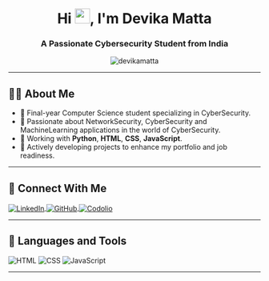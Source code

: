 <h1 align="center">Hi <img src="https://media.giphy.com/media/hvRJCLFzcasrR4ia7z/giphy.gif" width="30px"/>, I'm Devika Matta</h1>
<h3 align="center">A Passionate Cybersecurity Student from India</h3>

<p align="center">
  <img src="https://komarev.com/ghpvc/?username=devikamatta&label=Profile%20views&color=0e75b6&style=flat" alt="devikamatta" />
</p>

---

## 🙋‍♀️ About Me

- 🔹 Final-year Computer Science student specializing in CyberSecurity. 
- 🔹 Passionate about  NetworkSecurity, CyberSecurity and MachineLearning applications in the world of CyberSecurity.
- 🔹 Working with **Python**, **HTML**, **CSS**, **JavaScript**. 
- 🔹 Actively developing projects to enhance my portfolio and job readiness.

---

## 🔗 Connect With Me

<p align="left">
  <a href="https://www.linkedin.com/in/sailumatta" target="blank">
    <img align="center" src="https://img.shields.io/badge/LinkedIn-0077B5?style=for-the-badge&logo=linkedin&logoColor=white" alt="LinkedIn"/>
  </a>
 <a href="https://github.com/profile/SailudevikaMatta" target="_blank">
    <img align="center" src="https://img.shields.io/badge/GitHub-181717?style=for-the-badge&logo=github&logoColor=white" alt="GitHub"/>
  </a>
  <a href="https://codolio.com/profile/DevikaMatta" target="_blank">
    <img align="center" src="https://img.shields.io/badge/Codolio-000000?style=for-the-badge&logo=codeforces&logoColor=white" alt="Codolio"/>
  </a>
</p>

---

## 🧰 Languages and Tools

<p align="left">
  <img src="https://img.shields.io/badge/HTML5-E34F26?style=for-the-badge&logo=html5&logoColor=white" alt="HTML"/>
  <img src="https://img.shields.io/badge/CSS3-1572B6?style=for-the-badge&logo=css3&logoColor=white" alt="CSS"/>
  <img src="https://img.shields.io/badge/JavaScript-F7DF1E?style=for-the-badge&logo=javascript&logoColor=black" alt="JavaScript"/>
</p>

---



